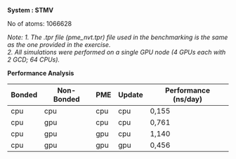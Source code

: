 **System : STMV**

No of atoms: 1066628

*Note: 1. The .tpr file (pme_nvt.tpr) file used in the benchmarking is the same as the one provided in the exercise.</br>*
*2. All simulations were performed on a single GPU node (4 GPUs each with 2 GCD; 64 CPUs).* 


**Performance Analysis**

| Bonded | Non-Bonded |   PME   |   Update  |  Performance (ns/day) |
| -------|------------|---------|-----------|-----------------------|
|  cpu   |    cpu     |   cpu   |    cpu    |    0,155              |
|  cpu   |    gpu     |   cpu   |    cpu    |    0,761              |
|  cpu   |    gpu     |   gpu   |    cpu    |    1,140              |
|  cpu   |    gpu     |   gpu   |    gpu    |    0,456              |
